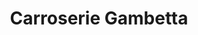 ---
title: "Carroserie Gambetta"
url: /miribel/carroserie-gambetta/
shop: réparation de voitures
---